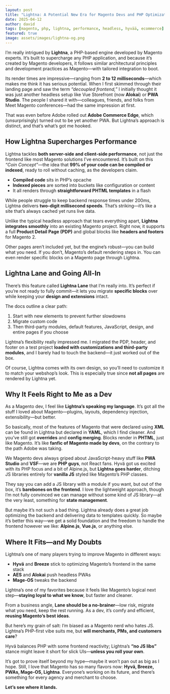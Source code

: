 ```yaml
---
layout: post
title: "Lightna: A Potential New Era for Magento Devs and PHP Optimization"
date: 2025-04-12
author: david
tags: [magento, php, lightna, performance, headless, hyvää, ecommerce]
featured: true
image: assets/images/lightna-og.png
---
```


I’m really intrigued by **Lightna**, a PHP-based engine developed by Magento experts. It’s built to supercharge any PHP application, and because it’s created by Magento developers, it follows similar architectural principles and development practices as Magento—with tailored integration to boot.

Its render times are impressive—ranging from **2 to 12 milliseconds**—which makes me think it has serious potential. When I first skimmed through their landing page and saw the term *“decoupled frontend,”* I initially thought it was just another headless setup like Vue Storefront (now **Alokai**) or **PWA Studio**. The people I shared it with—colleagues, friends, and folks from Meet Magento conferences—had the same impression at first.

That was even before Adobe rolled out **Adobe Commerce Edge**, which (unsurprisingly) turned out to be yet another PWA. But Lightna’s approach is distinct, and that’s what’s got me hooked.

## How Lightna Supercharges Performance

Lightna tackles **both server-side and client-side performance**, not just the frontend like most Magento solutions I’ve encountered. It’s built on this *“Coin Concept”*—the idea that **99% of your code can be compiled or indexed**, ready to roll without caching, as the developers claim.

- **Compiled code** sits in PHP’s opcache  
- **Indexed pieces** are sorted into buckets like configuration or content  
- It all renders through **straightforward PHTML templates** in a flash

While people struggle to keep backend response times under 200ms, Lightna delivers **two-digit millisecond speeds**. That’s striking—it’s like a site that’s always cached yet runs live data.

Unlike the typical headless approach that tears everything apart, **Lightna integrates smoothly** into an existing Magento project. Right now, it supports a full **Product Detail Page (PDP)** and global blocks like **headers and footers** for Magento 2.

Other pages aren’t included yet, but the engine’s robust—you can build what you need. If you don’t, Magento’s default rendering steps in. You can even render specific blocks on a Magento page through Lightna.

## Lightna Lane and Going All-In

There’s this feature called **Lightna Lane** that I’m really into. It’s perfect if you’re not ready to fully commit—it lets you migrate **specific blocks** over while keeping your **design and extensions** intact.

The docs outline a clear path:
1. Start with new elements to prevent further slowdowns
2. Migrate custom code
3. Then third-party modules, default features, JavaScript, design, and entire pages if you choose

Lightna’s flexibility really impressed me. I migrated the PDP, header, and footer on a test project **loaded with customizations and third-party modules**, and I barely had to touch the backend—it just worked out of the box.

Of course, Lightna comes with its own design, so you’ll need to customize it to match your webshop’s look. This is especially true since **not all pages** are rendered by Lightna yet.

## Why It Feels Right to Me as a Dev

As a Magento dev, I feel like **Lightna’s speaking my language**. It’s got all the stuff I loved about Magento—plugins, layouts, dependency injection, extensibility—but better.

So basically, most of the features of Magento that were declared using **XML** can be found in Lightna but declared in **YAML**, which I find cleaner. And you’ve still got **overrides** and **config merging**. Blocks render in **PHTML**, just like Magento. It’s like **fanfic of Magento made by devs**, on the contrary to the path Adobe was taking.

We Magento devs always griped about JavaScript-heavy stuff like **PWA Studio** and **VSF**—we are **PHP guys**, not React fans. Hyvä got us excited with its PHP focus and a bit of Alpine.js, but **Lightna goes harder**, ditching JS libraries entirely for **vanilla JS** styled like Magento’s PHP classes.

They say you can add a JS library with a module if you want, but out of the box, it’s **barebones on the frontend**. I love the lightweight approach, though I’m not fully convinced we can manage without some kind of JS library—at the very least, something for **state management**.

But maybe it’s not such a bad thing. Lightna already does a great job optimizing the backend and delivering data to templates quickly. So maybe it’s better this way—we get a solid foundation and the freedom to handle the frontend however we like: **Alpine.js**, **Vue.js**, or anything else.

## Where It Fits—and My Doubts

Lightna’s one of many players trying to improve Magento in different ways:

- **Hyvä** and **Breeze** stick to optimizing Magento’s frontend in the same stack
- **AES** and **Alokai** push headless PWAs
- **Mage-OS** tweaks the backend

Lightna’s one of my favorites because it feels like Magento’s logical next step—**staying loyal to what we know**, but faster and cleaner.

From a business angle, **Lane should be a no-brainer**—low risk, migrate what you need, keep the rest running. As a dev, it’s comfy and efficient, **reusing Magento’s best ideas**.

But here’s my grain of salt: I’m biased as a Magento nerd who hates JS. Lightna’s PHP-first vibe suits me, but **will merchants, PMs, and customers care**?

Hyvä balances PHP with some frontend reactivity; Lightna’s **“no JS libs”** stance might leave it short for slick UIs—**unless you roll your own**.

It’s got to prove itself beyond my hype—maybe it won’t pan out as big as I hope. Still, I love that Magento has so many flavors now: **Hyvä, Breeze, PWAs, Mage-OS, Lightna**. Everyone’s working on its future, and there’s something for every agency and merchant to choose.

**Let’s see where it lands.**
